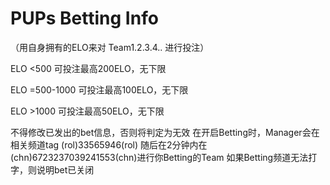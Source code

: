 # PUPs Betting Info
（用自身拥有的ELO来对 Team1.2.3.4.. 进行投注）

ELO <500 可投注最高200ELO，无下限

ELO =500-1000 可投注最高100ELO，无下限

ELO >1000 可投注最高50ELO，无下限

不得修改已发出的bet信息，否则将判定为无效
在开启Betting时，Manager会在相关频道tag (rol)33565946(rol)
随后在2分钟内在(chn)6723237039241553(chn)进行你Betting的Team
如果Betting频道无法打字，则说明bet已关闭
